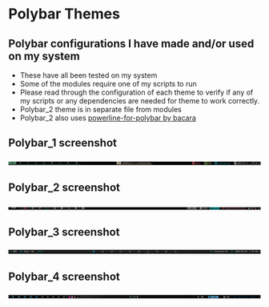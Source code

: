# Polybar Themes
## Polybar configurations I have made and/or used on my system

- These have all been tested on my system
- Some of the modules require one of my scripts to run
- Please read through the configuration of each theme to verify if any of my scripts or any dependencies are needed for theme to work correctly.
- Polybar_2 theme is in separate file from modules
- Polybar_2 also uses [powerline-for-polybar by bacara](https://github.com/bacara/powerline-for-polybar)

## Polybar_1 screenshot
![](polybar_1scrot.png)

## Polybar_2 screenshot
![](polybar_2scrot.png)

## Polybar_3 screenshot
![](polybar_3scrot.png)
## Polybar_4 screenshot
![](polybar_4scrot.png)
